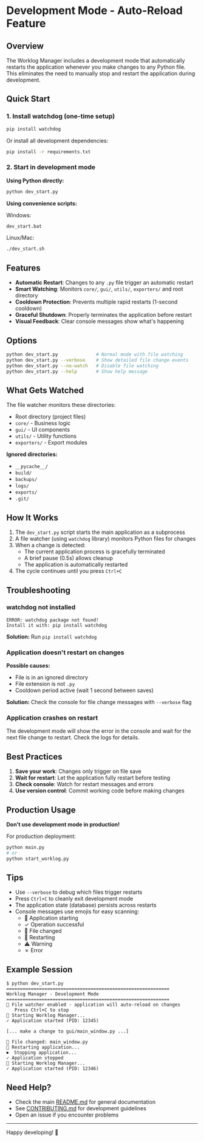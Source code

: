 # Development Mode - Auto-Reload Feature

## Overview

The Worklog Manager includes a development mode that automatically restarts the application whenever you make changes to any Python file. This eliminates the need to manually stop and restart the application during development.

## Quick Start

### 1. Install watchdog (one-time setup)

```bash
pip install watchdog
```

Or install all development dependencies:

```bash
pip install -r requirements.txt
```

### 2. Start in development mode

**Using Python directly:**
```bash
python dev_start.py
```

**Using convenience scripts:**

Windows:
```cmd
dev_start.bat
```

Linux/Mac:
```bash
./dev_start.sh
```

## Features

- **Automatic Restart**: Changes to any `.py` file trigger an automatic restart
- **Smart Watching**: Monitors `core/`, `gui/`, `utils/`, `exporters/` and root directory
- **Cooldown Protection**: Prevents multiple rapid restarts (1-second cooldown)
- **Graceful Shutdown**: Properly terminates the application before restart
- **Visual Feedback**: Clear console messages show what's happening

## Options

```bash
python dev_start.py              # Normal mode with file watching
python dev_start.py --verbose    # Show detailed file change events
python dev_start.py --no-watch   # Disable file watching
python dev_start.py --help       # Show help message
```

## What Gets Watched

The file watcher monitors these directories:
- Root directory (project files)
- `core/` - Business logic
- `gui/` - UI components
- `utils/` - Utility functions
- `exporters/` - Export modules

**Ignored directories:**
- `__pycache__/`
- `build/`
- `backups/`
- `logs/`
- `exports/`
- `.git/`

## How It Works

1. The `dev_start.py` script starts the main application as a subprocess
2. A file watcher (using `watchdog` library) monitors Python files for changes
3. When a change is detected:
   - The current application process is gracefully terminated
   - A brief pause (0.5s) allows cleanup
   - The application is automatically restarted
4. The cycle continues until you press `Ctrl+C`

## Troubleshooting

### watchdog not installed

```
ERROR: watchdog package not found!
Install it with: pip install watchdog
```

**Solution:** Run `pip install watchdog`

### Application doesn't restart on changes

**Possible causes:**
- File is in an ignored directory
- File extension is not `.py`
- Cooldown period active (wait 1 second between saves)

**Solution:** Check the console for file change messages with `--verbose` flag

### Application crashes on restart

The development mode will show the error in the console and wait for the next file change to restart. Check the logs for details.

## Best Practices

1. **Save your work**: Changes only trigger on file save
2. **Wait for restart**: Let the application fully restart before testing
3. **Check console**: Watch for restart messages and errors
4. **Use version control**: Commit working code before making changes

## Production Usage

**Don't use development mode in production!** 

For production deployment:
```bash
python main.py
# or
python start_worklog.py
```

## Tips

- Use `--verbose` to debug which files trigger restarts
- Press `Ctrl+C` to cleanly exit development mode
- The application state (database) persists across restarts
- Console messages use emojis for easy scanning:
  - 🚀 Application starting
  - ✓ Operation successful
  - 📝 File changed
  - 🔄 Restarting
  - ⚠️ Warning
  - ✗ Error

## Example Session

```
$ python dev_start.py
============================================================
Worklog Manager - Development Mode
============================================================
👀 File watcher enabled - application will auto-reload on changes
   Press Ctrl+C to stop
🚀 Starting Worklog Manager...
✓ Application started (PID: 12345)

[... make a change to gui/main_window.py ...]

📝 File changed: main_window.py
🔄 Restarting application...
⏹  Stopping application...
✓ Application stopped
🚀 Starting Worklog Manager...
✓ Application started (PID: 12346)
```

## Need Help?

- Check the main [README.md](README.md) for general documentation
- See [CONTRIBUTING.md](CONTRIBUTING.md) for development guidelines
- Open an issue if you encounter problems

---

Happy developing! 🚀
